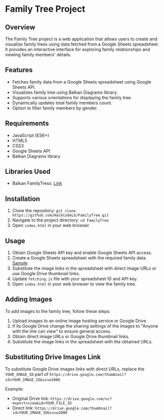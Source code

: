 # Family Tree Project

## Overview
The Family Tree project is a web application that allows users to create and visualize family trees using data fetched from a Google Sheets spreadsheet. It provides an interactive interface for exploring family relationships and viewing family members' details.

## Features
- Fetches family data from a Google Sheets spreadsheet using Google Sheets API.
- Visualizes family tree using Balkan Diagrams library.
- Supports various orientations for displaying the family tree.
- Dynamically updates total family members count.
- Option to filter family members by gender.

## Requirements
- JavaScript (ES6+)
- HTML5
- CSS3
- Google Sheets API
- Balkan Diagrams library

## Libraries Used
- Balkan FamilyTress: [Link](https://balkan.app/FamilyTreeJS/Download)

## Installation
1. Clone the repository: `git clone https://github.com/HackCodeLb/FamilyTree.git`
2. Navigate to the project directory: `cd FamilyTree`
3. Open `index.html` in your web browser.

## Usage
1. Obtain Google Sheets API key and enable Google Sheets API access.
2. Create a Google Sheets spreadsheet with the required family data. [Sample](https://docs.google.com/spreadsheets/d/18HTAX68hOJVShpTJ3ValNtCoyhBBkO8w-uPMXWfPdQg/edit?usp=sharing)
3. Substitute the image links in the spreadsheet with direct image URLs or use Google Drive thumbnail links.
4. Update `fetching.js` file with your spreadsheet ID and API key.
5. Open `index.html` in your web browser to view the family tree.

## Adding Images
To add images to the family tree, follow these steps:
1. Upload images to an online image hosting service or Google Drive.
2. If its Google Drive change the sharing settings of the images to "Anyone with the link can view" to ensure general access.
3. Obtain direct image URLs or Google Drive thumbnail links.
4. Substitute the image links in the spreadsheet with the obtained URLs.

## Substituting Drive Images Link
To substitute Google Drive images links with direct URLs, replace the `YOUR_IMAGE_ID` part of `https://drive.google.com/thumbnail?id=YOUR_IMAGE_ID&sz=w1000`.

Example:
- Original Drive link: `https://drive.google.com/uc?export=view&id=YOUR_FILE_ID`
- Direct link: `https://drive.google.com/thumbnail?id=YOUR_IMAGE_ID&sz=w1000`